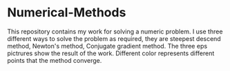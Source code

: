 # Numerical-Methods
This repository contains my work for solving a numeric problem. I use three different ways to solve the problem as required, they are steepest descend method, Newton's method, Conjugate gradient method. The three eps pictrures show the result of the work. Different color represents different points that the method converge.

